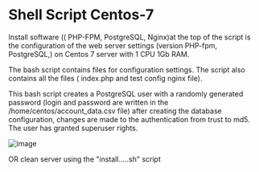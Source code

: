 # Shell Script Centos-7
 Install software (( PHP-FPM, PostgreSQL, Nginx)at the top of the script is the configuration of the web server settings (version PHP-fpm, PostgreSQL,) on Centos 7 server with 1 CPU 1Gb RAM.

 The bash script contains files for configuration settings. The script also contains all the files ( index.php and test config nginx file).

 This bash script creates a PostgreSQL user with a randomly generated password (login and password are written in the /home/centos/account_data.csv file) after creating the database configuration, changes are made to the authentication from trust to md5. The user has granted superuser rights.


![image](https://user-images.githubusercontent.com/122033209/235057550-b5f4e8b0-53a9-4125-9f9c-9a0aeeb6be8e.png)
  
  
  OR clean server using the "install.....sh" script

